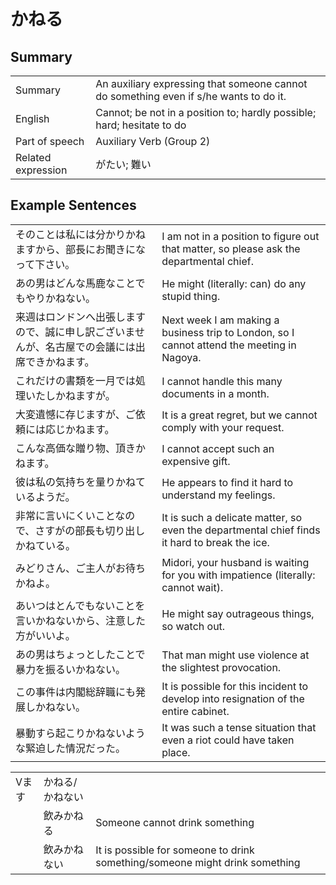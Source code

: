 # かねる

## Summary

<table><tr>   <td>Summary</td>   <td>An auxiliary expressing that someone cannot do something even if s/he wants to do it.</td></tr><tr>   <td>English</td>   <td>Cannot; be not in a position to; hardly possible; hard; hesitate to do</td></tr><tr>   <td>Part of speech</td>   <td>Auxiliary Verb (Group 2)</td></tr><tr>   <td>Related expression</td>   <td>がたい; 難い</td></tr></table>

## Example Sentences

<table><tr>   <td>そのことは私には分かりかねますから、部長にお聞きになって下さい。</td>   <td>I am not in a position to figure out that matter, so please ask the departmental chief.</td></tr><tr>   <td>あの男はどんな馬鹿なことでもやりかねない。</td>   <td>He might (literally: can) do any stupid thing.</td></tr><tr>   <td>来週はロンドンへ出張しますので、誠に申し訳ございませんが、名古屋での会議には出席できかねます。</td>   <td>Next week I am making a business trip to London, so I cannot attend the meeting in Nagoya.</td></tr><tr>   <td>これだけの書類を一月では処理いたしかねますが。</td>   <td>I cannot handle this many documents in a month.</td></tr><tr>   <td>大変遺憾に存じますが、ご依頼には応じかねます。</td>   <td>It is a great regret, but we cannot comply with your request.</td></tr><tr>   <td>こんな高価な贈り物、頂きかねます。</td>   <td>I cannot accept such an expensive gift.</td></tr><tr>   <td>彼は私の気持ちを量りかねているようだ。</td>   <td>He appears to find it hard to understand my feelings.</td></tr><tr>   <td>非常に言いにくいことなので、さすがの部長も切り出しかねている。</td>   <td>It is such a delicate matter, so even the departmental chief finds it hard to break the ice.</td></tr><tr>   <td>みどりさん、ご主人がお待ちかねよ。</td>   <td>Midori, your husband is waiting for you with impatience (literally: cannot wait).</td></tr><tr>   <td>あいつはとんでもないことを言いかねないから、注意した方がいいよ。</td>   <td>He might say outrageous things, so watch out.</td></tr><tr>   <td>あの男はちょっとしたことで暴力を振るいかねない。</td>   <td>That man might use violence at the slightest provocation.</td></tr><tr>   <td>この事件は内閣総辞職にも発展しかねない。</td>   <td>It is possible for this incident to develop into resignation of the entire cabinet.</td></tr><tr>   <td>暴動すら起こりかねないような緊迫した情況だった。</td>   <td>It was such a tense situation that even a riot could have taken place.</td></tr></table>

<table class="table"> <tbody><tr class="tr head"> <td class="td"><span class="bold"><span>Vます</span></span></td> <td class="td"><span class="concept">かねる</span><span>/<span class="concept">かねない</span></span></td> <td class="td"><span>&nbsp;</span></td> </tr> <tr class="tr"> <td class="td"><span>&nbsp;</span></td> <td class="td"><span>飲み<span class="concept">かねる</span></span> </td> <td class="td"><span>Someone    cannot drink something</span></td> </tr> <tr class="tr"> <td class="td"><span>&nbsp;</span></td> <td class="td"><span>飲み<span class="concept">かねない</span></span> </td> <td class="td"><span>It    is possible for someone to drink something/someone might drink something</span></td> </tr> </tbody></table>

